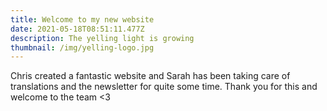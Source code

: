 ```yaml
---
title: Welcome to my new website
date: 2021-05-18T08:51:11.477Z
description: The yelling light is growing
thumbnail: /img/yelling-logo.jpg
---
```

Chris created a fantastic website and Sarah has been taking care of translations and the newsletter for quite some time. Thank you for this and welcome to the team <3